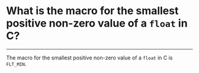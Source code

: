 # What is the macro for the smallest positive non-zero value of a `float` in C?

---

The macro for the smallest positive non-zero value of a `float` in C is `FLT_MIN`.